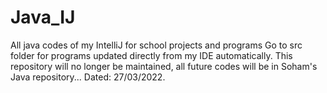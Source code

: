 # Java_IJ
All java codes of my IntelliJ for school projects and programs
Go to src folder for programs updated directly from my IDE automatically.
This repository will no longer be maintained, all future codes will be in Soham's Java repository... Dated: 27/03/2022.
